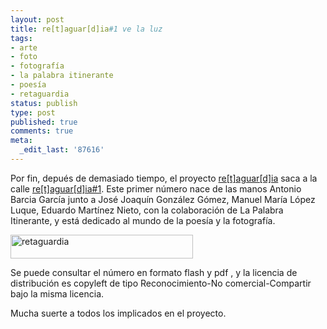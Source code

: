 ```yaml
---
layout: post
title: re[t]aguar[d]ia#1 ve la luz
tags:
- arte
- foto
- fotografía
- la palabra itinerante
- poesía
- retaguardia
status: publish
type: post
published: true
comments: true
meta:
  _edit_last: '87616'
---
```

Por fin, depués de demasiado tiempo, el proyecto <a href="http://www.retaguardia.net/">re[t]aguar[d]ia</a> saca a la calle <a href="http://www.retaguardia.net/fvirtual/">re[t]aguar[d]ia#1</a>. Este primer número nace de las manos Antonio Barcia García junto a José Joaquín González Gómez, Manuel María López Luque, Eduardo Martínez Nieto, con la colaboración de La Palabra Itinerante, y está dedicado al mundo de la poesía y la fotografía.

<img class="aligncenter size-full wp-image-42" title="retaguardia" src="http://arctarus.files.wordpress.com/2008/12/retaguardia.png" alt="retaguardia" width="292" height="38" />

Se puede consultar el número en formato flash y pdf , y la licencia de distribución es copyleft de tipo Reconocimiento-No comercial-Compartir bajo la misma licencia.

Mucha suerte a todos los implicados en el proyecto.
